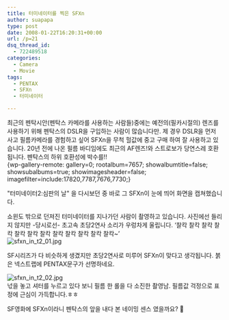 ```yaml
---
title: 터미네이터를 찍은 SFXn
author: suapapa
type: post
date: 2008-01-22T16:20:31+00:00
url: /p=21
dsq_thread_id:
  - 722489518
categories:
  - Camera
  - Movie
tags:
  - PENTAX
  - SFXn
  - 터미네이터

---
```

최근의 펜탁시안(펜탁스 카메라를 사용하는 사람들)중에는 예전의(필카시절의) 렌즈를 사용하기 위해 펜탁스의 DSLR을 구입하는 사람이 많습니다만. 제 경우 DSLR을 먼저 사고 필름카메라를 경험하고 싶어 SFXn을 무척 헐값에 중고 구매 하여 잘 사용하고 있습니다. 20년 전에 나온 필름 바디임에도 최근의 AF렌즈!와 스트로보가 당연스레 호환됩니다. 펜탁스의 하위 호환성에 박수를!!  
{wp-gallery-remote: gallery=0; rootalbum=7657; showalbumtitle=false; showsubalbums=true; showimagesheader=false; imagefilter=include:17820,7787,7676,7730;}

"터미네이터2:심판의 날" 을 다시보던 중 바로 그 SFXn이 눈에 띄어 화면을 캡쳐했습니다.



쇼윈도 밖으로 던져진 터미네이터를 지나가던 사람이 촬영하고 있습니다. 사진에선 들리지 않지만 -당시로선- 초고속 초당2연사 소리가 우렁차게 울립니다. &#8216;찰칵 찰칵 찰칵 찰칵 찰칵 찰칵 찰칵 찰칵 찰칵 찰칵 찰칵 찰칵~&#8217;  
![sfxn_in_t2_01.jpg][1] 

SF시리즈가 다 비슷하게 생겼지만 초당2연사로 미루어 SFXn이 맞다고 생각됩니다. 붉은 넥스트랩에 PENTAX문구가 선명하네요.

![sfxn_in_t2_02.jpg][2]  
넋을 놓고 셔터를 누르고 있다 보니 필름 한 롤을 다 소진한 촬영남. 필름값 걱정으로 표정에 근심이 가득합니다.ㅎㅎ

SF영화에 SFXn이라니 펜탁스의 앞을 내다 본 네이밍 센스 였을까요? 🙂

 [1]: https://asset.homin.dev/blog/2008/01/sfxn_in_t2_01.webp
 [2]: https://asset.homin.dev/blog/2008/01/sfxn_in_t2_02.webp